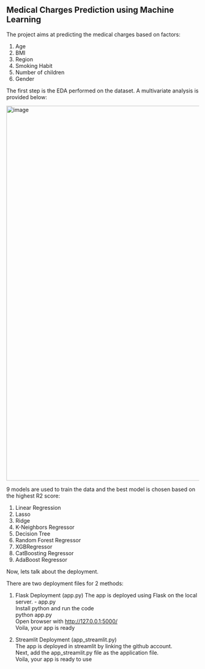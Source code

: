 ## Medical Charges Prediction using Machine Learning

The project aims at predicting the medical charges based on factors: 
1. Age
2. BMI
3. Region
4. Smoking Habit
5. Number of children
6. Gender

The first step is the EDA performed on the dataset. 
A multivariate analysis is provided below: 

<img width="1093" height="980" alt="image" src="https://github.com/user-attachments/assets/08fb6e2b-fbdd-4831-b0ad-455d4e2c53c4" />

9 models are used to train the data and the best model is chosen based on the highest R2 score:
1. Linear Regression
2. Lasso
3. Ridge
4. K-Neighbors Regressor
5. Decision Tree
6. Random Forest Regressor
7. XGBRegressor
8. CatBoosting Regressor
9. AdaBoost Regressor

Now, lets talk about the deployment.  

There are two deployment files for 2 methods: 
1. Flask Deployment (app.py)
The app is deployed using Flask on the local server. - app.py  
Install python and run the code  
python app.py  
Open browser with http://127.0.0.1:5000/  
Voila, your app is ready  

2. Streamlit Deployment (app_streamlit.py)  
The app is deployed in streamlit by linking the github account.  
Next, add the app_streamlit.py file as the application file.  
Voila, your app is ready to use  

